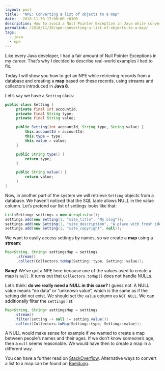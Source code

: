 ```yaml
---
layout: post
title:  "NPE: Converting a list of objects to a map"
date:   2018-11-30 17:00:00 +0100
description: How to avoid a Null Pointer Exception in Java while converting a list of objects to a map.
permalink: /2018/11/30/npe-converting-a-list-of-objects-to-a-map/
tags:
  - java
  - npe
---
```


Like every Java developer, I had a fair amount of Null Pointer Exceptions in my career. That’s why I decided to describe real-world examples I had to fix.

Today I will show you how to get an NPE while retrieving records from a database and creating a **map** based on these records, using streams and collectors introduced in **Java 8**.

Let’s say we have a `Setting` class:

```java
public class Setting {
     private final int accountId;
     private final String type;
     private final String value;

     public Setting(int accountId, String type, String value) {
         this.accountId = accountId;
         this.type = type;
         this.value = value;
     }

     public String type() {
         return type;
     }

     public String value() {
         return value;
     }
}
```

Now, in another part of the system we will retrieve `Setting` objects from a database. We haven’t noticed that the SQL table allows NULL in the value column. Let’s pretend our list of settings looks like that:

```java
List<Setting> settings = new ArrayList<>();
settings.add(new Setting(1, "site_title", "My blog"));
settings.add(new Setting(1, "site_description", "A place with fresh ideas"));
settings.add(new Setting(1, "site_copyright", null));
```

We want to easily access settings by names, so we create a **map** using a **stream**:

```java
Map<String, String> settingsMap = settings
     .stream()
     .collect(Collectors.toMap(Setting::type, Setting::value));
```

**Bang!** We’ve got a NPE here because one of the values used to create a map is `null`. It turns out that `Collectors.toMap()` does not handle NULLs.

Let’s think: **do we really need a NULL in this case?** I guess not. A NULL value means “no data” or “unknown value”, which is the same as if the setting did not exist. We should set the `value` column as `NOT NULL`. We can additionally filter the `settings` list:

```java
Map<String, String> settingsMap = settings
    .stream()
    .filter(setting -> null != setting.value())
    .collect(Collectors.toMap(Setting::type, Setting::value));
```

A NULL would make sense for example if we wanted to create a map between people’s names and their ages. If we don’t know someone’s age, then a `null` seems reasonable. We would have then to create a map in a different way.

You can have a further read on [StackOverflow](https://stackoverflow.com/questions/42546950/use-java-8-streams-to-transform-a-map-with-nulls/42559100). Alternative ways to convert a list to a map can be found on [Baeldung](https://www.baeldung.com/java-list-to-map).

